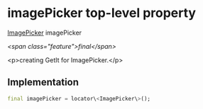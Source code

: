 


# imagePicker top-level property









[ImagePicker](https:pub.dev/documentation/image_picker/1.0.2/image_picker/ImagePicker-class.html) imagePicker
  
_\<span class="feature"\>final\</span\>_



\<p\>creating GetIt for ImagePicker.\</p\>



## Implementation

```dart
final imagePicker = locator\<ImagePicker\>();
```








